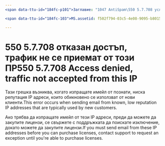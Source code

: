 ```yaml
---
<span data-ttu-id="184fc-p101">Заглавие: "1047 AntiSpam\550 5.7.708 услугата не е налична. Достъпът е отказан, трафик, не се приемат от този ПР"ms.author: chrisda Автор: chrisda ръководител: serdars ms.date: 9/28/2018 ms.audience: ITPro ms.topic: член роботи: NOINDEX, NOFOLLOW localization_priority: приоритет</span><span class="sxs-lookup"><span data-stu-id="184fc-p101">title: "1047 AntiSpam\550 5.7.708 Service unavailable. Access denied, traffic not accepted from this IP" ms.author: chrisda author: chrisda manager: serdars ms.date: 9/28/2018 ms.audience: ITPro ms.topic: article ROBOTS: NOINDEX, NOFOLLOW localization_priority: Priority</span></span>

<span data-ttu-id="184fc-103">MS.assetid: f502f794-03c5-4e08-9095-b801528f67c4</span><span class="sxs-lookup"><span data-stu-id="184fc-103">ms.assetid: f502f794-03c5-4e08-9095-b801528f67c4</span></span>

---
```




# <a name="550-57708-access-denied-traffic-not-accepted-from-this-ip"></a><span data-ttu-id="184fc-104">550 5.7.708 отказан достъп, трафик не се приемат от този ПР</span><span class="sxs-lookup"><span data-stu-id="184fc-104">550 5.7.708 Access denied, traffic not accepted from this IP</span></span>

<span data-ttu-id="184fc-105">Тази грешка възниква, когато изпращате имейл от познати, ниска репутация IP адреси, които обикновено се използват от нови клиенти.</span><span class="sxs-lookup"><span data-stu-id="184fc-105">This error occurs when sending email from known, low reputation IP addresses that are typically used by new customers.</span></span>
  
<span data-ttu-id="184fc-106">Ако трябва да изпращате имейл от тези IP адреси, преди да можете да закупите лицензи, се свържете с поддръжката да поискате изключение, докато можете да закупите лицензи.</span><span class="sxs-lookup"><span data-stu-id="184fc-106">If you must send email from these IP addresses before you can purchase licenses, contact support to request an exception until you're able to purchase licenses.</span></span>
  

